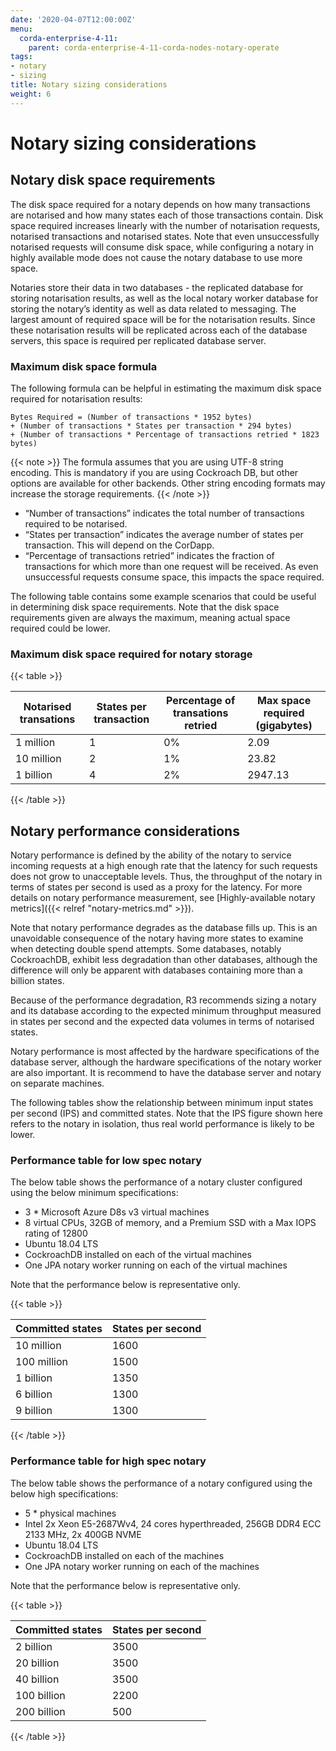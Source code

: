 ```yaml
---
date: '2020-04-07T12:00:00Z'
menu:
  corda-enterprise-4-11:
    parent: corda-enterprise-4-11-corda-nodes-notary-operate
tags:
- notary
- sizing
title: Notary sizing considerations
weight: 6
---
```



# Notary sizing considerations


## Notary disk space requirements

The disk space required for a notary depends on how many transactions are notarised and how many states each of those
transactions contain. Disk space required increases linearly with the number of notarisation requests, notarised
transactions and notarised states. Note that even unsuccessfully notarised requests will consume disk space, while
configuring a notary in highly available mode does not cause the notary database to use more space.

Notaries store their data in two databases - the replicated database for storing notarisation results, as well as the
local notary worker database for storing the notary’s identity as well as data related to messaging. The largest amount
of required space will be for the notarisation results. Since these notarisation results will be replicated across
each of the database servers, this space is required per replicated database server.


### Maximum disk space formula

The following formula can be helpful in estimating the maximum disk space required for notarisation results:

```none
Bytes Required = (Number of transactions * 1952 bytes)
+ (Number of transactions * States per transaction * 294 bytes)
+ (Number of transactions * Percentage of transactions retried * 1823 bytes)
```

{{< note >}}
The formula assumes that you are using UTF-8 string encoding. This is mandatory if you are using Cockroach DB, but other options are available for other backends. Other string encoding formats may increase the storage requirements.
{{< /note >}}

* “Number of transactions” indicates the total number of transactions required to be notarised.
* “States per transaction” indicates the average number of states per transaction. This will depend on the CorDapp.
* “Percentage of transactions retried” indicates the fraction of transactions for which more than one request will be received. As even unsuccessful requests consume space, this impacts the space required.

The following table contains some example scenarios that could be useful in determining disk space requirements. Note
that the disk space requirements given are always the maximum, meaning actual space required could be lower.


### Maximum disk space required for notary storage


{{< table >}}

|Notarised transations|States per transaction|Percentage of transations retried|Max space required (gigabytes)|
|-----------------------|--------------------------|-------------------------------------|---------------------------------|
|1 million|1|0%|2.09|
|10 million|2|1%|23.82|
|1 billion|4|2%|2947.13|

{{< /table >}}


## Notary performance considerations

Notary performance is defined by the ability of the notary to service incoming requests at a high enough rate that the latency
for such requests does not grow to unacceptable levels. Thus, the throughput of the notary in terms of states per second is
used as a proxy for the latency. For more details on notary performance measurement, see [Highly-available notary metrics]({{< relref "notary-metrics.md" >}}).

Note that notary performance degrades as the database fills up. This is an unavoidable consequence of the notary having more
states to examine when detecting double spend attempts. Some databases, notably CockroachDB, exhibit less degradation than
other databases, although the difference will only be apparent with databases containing more than a billion states.

Because of the performance degradation, R3 recommends sizing a notary and its database according to the expected minimum throughput
measured in states per second and the expected data volumes in terms of notarised states.

Notary performance is most affected by the hardware specifications of the database server, although the hardware specifications
of the notary worker are also important. It is recommend to have the database server and notary on separate machines.

The following tables show the relationship between minimum input states per second (IPS) and committed states. Note that the IPS
figure shown here refers to the notary in isolation, thus real world performance is likely to be lower.


### Performance table for low spec notary

The below table shows the performance of a notary cluster configured using the below minimum specifications:



* 3 * Microsoft Azure D8s v3 virtual machines
* 8 virtual CPUs, 32GB of memory, and a Premium SSD with a Max IOPS rating of 12800
* Ubuntu 18.04 LTS
* CockroachDB installed on each of the virtual machines
* One JPA notary worker running on each of the virtual machines


Note that the performance below is representative only.


{{< table >}}

|Committed states|States per second|
|---------------------|-------------------|
|10 million|1600|
|100 million|1500|
|1 billion|1350|
|6 billion|1300|
|9 billion|1300|

{{< /table >}}


### Performance table for high spec notary

The below table shows the performance of a notary configured using the below high specifications:



* 5 * physical machines
* Intel 2x Xeon E5-2687Wv4, 24 cores hyperthreaded, 256GB DDR4 ECC 2133 MHz, 2x 400GB NVME
* Ubuntu 18.04 LTS
* CockroachDB installed on each of the machines
* One JPA notary worker running on each of the machines


Note that the performance below is representative only.


{{< table >}}

|Committed states|States per second|
|---------------------|-------------------|
|2 billion|3500|
|20 billion|3500|
|40 billion|3500|
|100 billion|2200|
|200 billion|500|

{{< /table >}}

